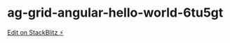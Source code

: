 # ag-grid-angular-hello-world-6tu5gt

[Edit on StackBlitz ⚡️](https://stackblitz.com/edit/ag-grid-angular-hello-world-6tu5gt)